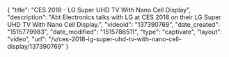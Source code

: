 {
    "title": "CES 2018 - LG Super UHD TV With Nano Cell Display",
    "description": "Abt Electronics talks with LG at CES 2018 on their LG Super UHD TV With Nano Cell Display.",
    "videoid": "137390769",
    "date_created": "1515779983",
    "date_modified": "1515786511",
    "type": "captivate",
    "layout": "video",
    "url": "\/v\/ces-2018-lg-super-uhd-tv-with-nano-cell-display\/137390769"
}